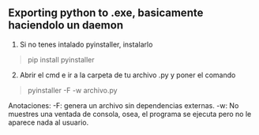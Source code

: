 ## Exporting python to .exe, basicamente haciendolo un daemon ## 

1. Si no tenes intalado pyinstaller, instalarlo
>pip install pyinstaller

2. Abrir el cmd e ir a la carpeta de tu archivo .py y poner el comando
>pyinstaller -F -w archivo.py

Anotaciones:
-F: genera un archivo sin dependencias externas.
-w: No muestres una ventada de consola, osea, el programa se ejecuta pero no le aparece nada al usuario.

